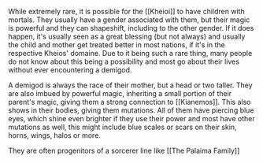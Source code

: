 While extremely rare, it is possible for the [[Kheioi]] to have children with mortals. They usually have a gender associated with them, but their magic is powerful and they can shapeshift, including to the other gender.
If it does happen, it's usually seen as a great blessing (but not always) and usually the child and mother get treated better in most nations, if it's in the respective Kheios' domaine.
Due to it being such a rare thing, many people do not know about this being a possibility and most go about their lives without ever encountering a demigod.

A demigod is always the race of their mother, but a head or two taller. They are also imbued by powerful magic, inheriting a small portion of their parent's magic, giving them a strong connection to [[Kianemos]]. This also shows in their bodies, giving them mutations. All of them have piercing blue eyes, which shine even brighter if they use their power and most have other mutations as well, this might include blue scales or scars on their skin, horns, wings, halos or more.

They are often progenitors of a sorcerer line like [[The Palaima Family]]